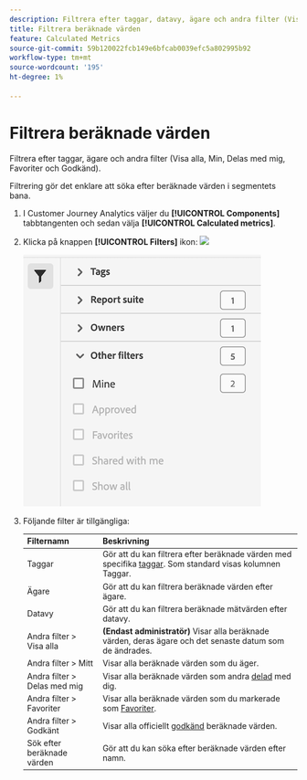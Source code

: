 ```yaml
---
description: Filtrera efter taggar, datavy, ägare och andra filter (Visa alla, Min, Delas med mig, Favoriter och Godkänd).
title: Filtrera beräknade värden
feature: Calculated Metrics
source-git-commit: 59b120022fcb149e6bfcab0039efc5a802995b92
workflow-type: tm+mt
source-wordcount: '195'
ht-degree: 1%

---
```


# Filtrera beräknade värden

Filtrera efter taggar, ägare och andra filter (Visa alla, Min, Delas med mig, Favoriter och Godkänd).

Filtrering gör det enklare att söka efter beräknade värden i segmentets bana.

1. I Customer Journey Analytics väljer du **[!UICONTROL Components]** tabbtangenten och sedan välja **[!UICONTROL Calculated metrics]**.

1. Klicka på knappen **[!UICONTROL Filters]** ikon:  ![](https://spectrum.adobe.com/static/icons/workflow_18/Smock_Filter_18_N.svg)

   ![](assets/filtering.png)

1. Följande filter är tillgängliga:

   | Filternamn | Beskrivning |
   |---|---|
   | Taggar | Gör att du kan filtrera efter beräknade värden med specifika [taggar](/help/components/calc-metrics/cm-workflow/cm-tagging.md). Som standard visas kolumnen Taggar. |
   | Ägare | Gör att du kan filtrera beräknade värden efter ägare. |
   | Datavy | Gör att du kan filtrera beräknade mätvärden efter datavy. |
   | Andra filter > Visa alla | **(Endast administratör)** Visar alla beräknade värden, deras ägare och det senaste datum som de ändrades. |
   | Andra filter > Mitt | Visar alla beräknade värden som du äger. |
   | Andra filter > Delas med mig | Visar alla beräknade värden som andra [delad](/help/components/calc-metrics/cm-workflow/cm-sharing.md) med dig. |
   | Andra filter > Favoriter | Visar alla beräknade värden som du markerade som [Favoriter](/help/components/calc-metrics/cm-workflow/cm-favorite.md). |
   | Andra filter > Godkänt | Visar alla officiellt [godkänd](/help/components/calc-metrics/cm-workflow/cm-approving.md) beräknade värden. |
   | Sök efter beräknade värden | Gör att du kan söka efter beräknade värden efter namn. |